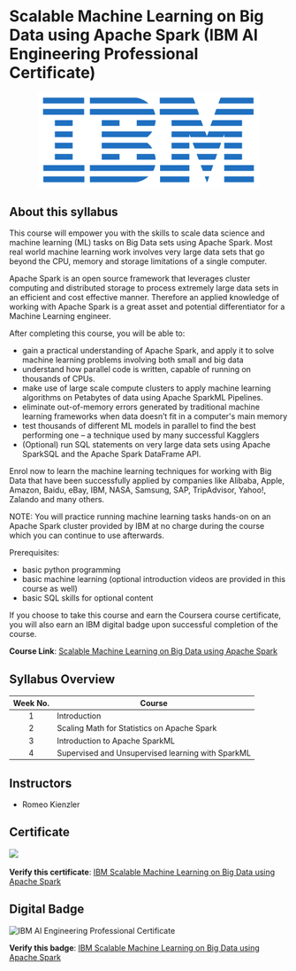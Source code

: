# Scalable Machine Learning on Big Data using Apache Spark (IBM AI Engineering Professional Certificate)

<p align="center">
 <img src="https://github.com/HafizRosnazri/IBM-AI-Engineering-Professional-Certificate/raw/master/Images/Logo/IBM-Logo.png" width="400" />
</p>


## About this syllabus

This course will empower you with the skills to scale data science and machine learning (ML) tasks on Big Data sets using Apache Spark. Most real world machine learning work involves very large data sets that go beyond the CPU, memory and storage limitations of a single computer. 

Apache Spark is an open source framework that leverages cluster computing and distributed storage to process extremely large data sets in an efficient and cost effective manner. Therefore an applied knowledge of working with Apache Spark is a great asset and potential differentiator for a Machine Learning engineer.

After completing this course, you will be able to:
- gain a practical understanding of Apache Spark, and apply it to solve machine learning problems involving both small and big data
- understand how parallel code is written, capable of running on thousands of CPUs. 
- make use of large scale compute clusters to apply machine learning algorithms on Petabytes of data using Apache SparkML Pipelines. 
- eliminate out-of-memory errors generated by traditional machine learning frameworks when data doesn’t fit in a computer's main memory
- test thousands of different ML models in parallel to find the best performing one – a technique used by many successful Kagglers
- (Optional) run SQL statements on very large data sets using Apache SparkSQL and the Apache Spark DataFrame API.

Enrol now to learn the machine learning techniques for working with Big Data that have been successfully applied by companies like Alibaba, Apple, Amazon, Baidu, eBay, IBM, NASA, Samsung, SAP, TripAdvisor, Yahoo!, Zalando and many others.

NOTE: You will practice running machine learning tasks hands-on on an Apache Spark cluster provided by IBM at no charge during the course which you can continue to use afterwards.

Prerequisites:
- basic python programming
- basic machine learning (optional introduction videos are provided in this course as well)
- basic SQL skills for optional content

If you choose to take this course and earn the Coursera course certificate, you will also earn an IBM digital badge upon successful completion of the course.

**Course Link**: [Scalable Machine Learning on Big Data using Apache Spark](https://www.coursera.org/learn/machine-learning-big-data-apache-spark)

## Syllabus Overview

| Week No.| Course                                                        |
|:-------:|---------------------------------------------------------------|
|    1    | Introduction                                                  |
|    2    | Scaling Math for Statistics on Apache Spark                   |
|    3    | Introduction to Apache SparkML                                |
|    4    | Supervised and Unsupervised learning with SparkML             |

## Instructors
- Romeo Kienzler

## Certificate

<p align="Left">
 <img src="https://s3.amazonaws.com/coursera_assets/meta_images/generated/CERTIFICATE_LANDING_PAGE/CERTIFICATE_LANDING_PAGE~Z3PAEJEDVAVZ/CERTIFICATE_LANDING_PAGE~Z3PAEJEDVAVZ.jpeg" width="400" />
</p>

**Verify this certificate**: [IBM Scalable Machine Learning on Big Data using Apache Spark](http://coursera.org/verify/Z3PAEJEDVAVZ)

## Digital Badge                     

<img class="cr-badges-full-badge__img" src="https://images.youracclaim.com/size/400x400/images/e6440901-1f1b-4c22-83f6-ab7316972c42/IBM_AI_-_Machine_Learning_with_Apache_Spark.png" alt="IBM AI Engineering Professional Certificate" width="400" height="400">

**Verify this badge**: [IBM Scalable Machine Learning on Big Data using Apache Spark](https://www.youracclaim.com/earner/earned/badge/e798280c-d200-4cec-8aac-c3c08e16a1a8)


